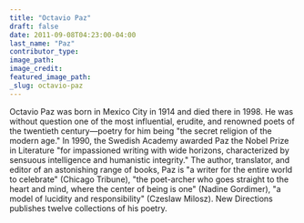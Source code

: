 ```yaml
---
title: "Octavio Paz"
draft: false
date: 2011-09-08T04:23:00-04:00
last_name: "Paz"
contributor_type:
image_path:
image_credit:
featured_image_path:
_slug: octavio-paz
---
```


Octavio Paz was born in Mexico City in 1914 and died there in 1998. He was without question one of the most influential, erudite, and renowned poets of the twentieth century—poetry for him being "the secret religion of the modern age." In 1990, the Swedish Academy awarded Paz the Nobel Prize in Literature "for impassioned writing with wide horizons, characterized by sensuous intelligence and humanistic integrity." The author, translator, and editor of an astonishing range of books, Paz is "a writer for the entire world to celebrate" (Chicago Tribune), "the poet-archer who goes straight to the heart and mind, where the center of being is one" (Nadine Gordimer), "a model of lucidity and responsibility" (Czeslaw Milosz). New Directions publishes twelve collections of his poetry.

